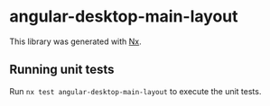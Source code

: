 # angular-desktop-main-layout

This library was generated with [Nx](https://nx.dev).

## Running unit tests

Run `nx test angular-desktop-main-layout` to execute the unit tests.
